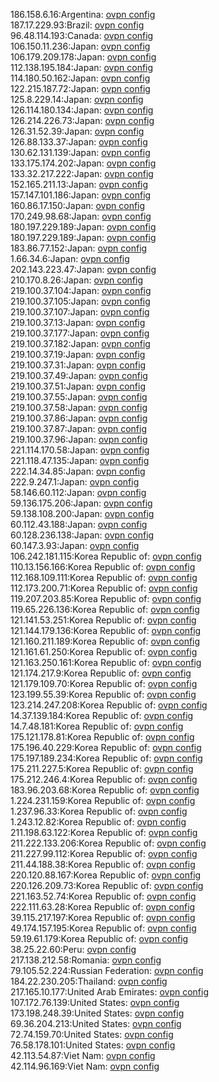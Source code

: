186.158.6.16:Argentina: [ovpn config](vpn/186_158_6_16.ovpn)  
187.17.229.93:Brazil: [ovpn config](vpn/187_17_229_93.ovpn)  
96.48.114.193:Canada: [ovpn config](vpn/96_48_114_193.ovpn)  
106.150.11.236:Japan: [ovpn config](vpn/106_150_11_236.ovpn)  
106.179.209.178:Japan: [ovpn config](vpn/106_179_209_178.ovpn)  
112.138.195.184:Japan: [ovpn config](vpn/112_138_195_184.ovpn)  
114.180.50.162:Japan: [ovpn config](vpn/114_180_50_162.ovpn)  
122.215.187.72:Japan: [ovpn config](vpn/122_215_187_72.ovpn)  
125.8.229.14:Japan: [ovpn config](vpn/125_8_229_14.ovpn)  
126.114.180.134:Japan: [ovpn config](vpn/126_114_180_134.ovpn)  
126.214.226.73:Japan: [ovpn config](vpn/126_214_226_73.ovpn)  
126.31.52.39:Japan: [ovpn config](vpn/126_31_52_39.ovpn)  
126.88.133.37:Japan: [ovpn config](vpn/126_88_133_37.ovpn)  
130.62.131.139:Japan: [ovpn config](vpn/130_62_131_139.ovpn)  
133.175.174.202:Japan: [ovpn config](vpn/133_175_174_202.ovpn)  
133.32.217.222:Japan: [ovpn config](vpn/133_32_217_222.ovpn)  
152.165.211.13:Japan: [ovpn config](vpn/152_165_211_13.ovpn)  
157.147.101.186:Japan: [ovpn config](vpn/157_147_101_186.ovpn)  
160.86.17.150:Japan: [ovpn config](vpn/160_86_17_150.ovpn)  
170.249.98.68:Japan: [ovpn config](vpn/170_249_98_68.ovpn)  
180.197.229.189:Japan: [ovpn config](vpn/180_197_229_189.ovpn)  
180.197.229.189:Japan: [ovpn config](vpn/180_197_229_189.ovpn)  
183.86.77.152:Japan: [ovpn config](vpn/183_86_77_152.ovpn)  
1.66.34.6:Japan: [ovpn config](vpn/1_66_34_6.ovpn)  
202.143.223.47:Japan: [ovpn config](vpn/202_143_223_47.ovpn)  
210.170.8.26:Japan: [ovpn config](vpn/210_170_8_26.ovpn)  
219.100.37.104:Japan: [ovpn config](vpn/219_100_37_104.ovpn)  
219.100.37.105:Japan: [ovpn config](vpn/219_100_37_105.ovpn)  
219.100.37.107:Japan: [ovpn config](vpn/219_100_37_107.ovpn)  
219.100.37.13:Japan: [ovpn config](vpn/219_100_37_13.ovpn)  
219.100.37.177:Japan: [ovpn config](vpn/219_100_37_177.ovpn)  
219.100.37.182:Japan: [ovpn config](vpn/219_100_37_182.ovpn)  
219.100.37.19:Japan: [ovpn config](vpn/219_100_37_19.ovpn)  
219.100.37.31:Japan: [ovpn config](vpn/219_100_37_31.ovpn)  
219.100.37.49:Japan: [ovpn config](vpn/219_100_37_49.ovpn)  
219.100.37.51:Japan: [ovpn config](vpn/219_100_37_51.ovpn)  
219.100.37.55:Japan: [ovpn config](vpn/219_100_37_55.ovpn)  
219.100.37.58:Japan: [ovpn config](vpn/219_100_37_58.ovpn)  
219.100.37.86:Japan: [ovpn config](vpn/219_100_37_86.ovpn)  
219.100.37.87:Japan: [ovpn config](vpn/219_100_37_87.ovpn)  
219.100.37.96:Japan: [ovpn config](vpn/219_100_37_96.ovpn)  
221.114.170.58:Japan: [ovpn config](vpn/221_114_170_58.ovpn)  
221.118.47.135:Japan: [ovpn config](vpn/221_118_47_135.ovpn)  
222.14.34.85:Japan: [ovpn config](vpn/222_14_34_85.ovpn)  
222.9.247.1:Japan: [ovpn config](vpn/222_9_247_1.ovpn)  
58.146.60.112:Japan: [ovpn config](vpn/58_146_60_112.ovpn)  
59.136.175.206:Japan: [ovpn config](vpn/59_136_175_206.ovpn)  
59.138.108.200:Japan: [ovpn config](vpn/59_138_108_200.ovpn)  
60.112.43.188:Japan: [ovpn config](vpn/60_112_43_188.ovpn)  
60.128.236.138:Japan: [ovpn config](vpn/60_128_236_138.ovpn)  
60.147.3.93:Japan: [ovpn config](vpn/60_147_3_93.ovpn)  
106.242.181.115:Korea Republic of: [ovpn config](vpn/106_242_181_115.ovpn)  
110.13.156.166:Korea Republic of: [ovpn config](vpn/110_13_156_166.ovpn)  
112.168.109.111:Korea Republic of: [ovpn config](vpn/112_168_109_111.ovpn)  
112.173.200.71:Korea Republic of: [ovpn config](vpn/112_173_200_71.ovpn)  
119.207.203.85:Korea Republic of: [ovpn config](vpn/119_207_203_85.ovpn)  
119.65.226.136:Korea Republic of: [ovpn config](vpn/119_65_226_136.ovpn)  
121.141.53.251:Korea Republic of: [ovpn config](vpn/121_141_53_251.ovpn)  
121.144.179.136:Korea Republic of: [ovpn config](vpn/121_144_179_136.ovpn)  
121.160.211.189:Korea Republic of: [ovpn config](vpn/121_160_211_189.ovpn)  
121.161.61.250:Korea Republic of: [ovpn config](vpn/121_161_61_250.ovpn)  
121.163.250.161:Korea Republic of: [ovpn config](vpn/121_163_250_161.ovpn)  
121.174.217.9:Korea Republic of: [ovpn config](vpn/121_174_217_9.ovpn)  
121.179.109.70:Korea Republic of: [ovpn config](vpn/121_179_109_70.ovpn)  
123.199.55.39:Korea Republic of: [ovpn config](vpn/123_199_55_39.ovpn)  
123.214.247.208:Korea Republic of: [ovpn config](vpn/123_214_247_208.ovpn)  
14.37.139.184:Korea Republic of: [ovpn config](vpn/14_37_139_184.ovpn)  
14.7.48.181:Korea Republic of: [ovpn config](vpn/14_7_48_181.ovpn)  
175.121.178.81:Korea Republic of: [ovpn config](vpn/175_121_178_81.ovpn)  
175.196.40.229:Korea Republic of: [ovpn config](vpn/175_196_40_229.ovpn)  
175.197.189.234:Korea Republic of: [ovpn config](vpn/175_197_189_234.ovpn)  
175.211.227.5:Korea Republic of: [ovpn config](vpn/175_211_227_5.ovpn)  
175.212.246.4:Korea Republic of: [ovpn config](vpn/175_212_246_4.ovpn)  
183.96.203.68:Korea Republic of: [ovpn config](vpn/183_96_203_68.ovpn)  
1.224.231.159:Korea Republic of: [ovpn config](vpn/1_224_231_159.ovpn)  
1.237.96.33:Korea Republic of: [ovpn config](vpn/1_237_96_33.ovpn)  
1.243.12.82:Korea Republic of: [ovpn config](vpn/1_243_12_82.ovpn)  
211.198.63.122:Korea Republic of: [ovpn config](vpn/211_198_63_122.ovpn)  
211.222.133.206:Korea Republic of: [ovpn config](vpn/211_222_133_206.ovpn)  
211.227.99.112:Korea Republic of: [ovpn config](vpn/211_227_99_112.ovpn)  
211.44.188.38:Korea Republic of: [ovpn config](vpn/211_44_188_38.ovpn)  
220.120.88.167:Korea Republic of: [ovpn config](vpn/220_120_88_167.ovpn)  
220.126.209.73:Korea Republic of: [ovpn config](vpn/220_126_209_73.ovpn)  
221.163.52.74:Korea Republic of: [ovpn config](vpn/221_163_52_74.ovpn)  
222.111.63.28:Korea Republic of: [ovpn config](vpn/222_111_63_28.ovpn)  
39.115.217.197:Korea Republic of: [ovpn config](vpn/39_115_217_197.ovpn)  
49.174.157.195:Korea Republic of: [ovpn config](vpn/49_174_157_195.ovpn)  
59.19.61.179:Korea Republic of: [ovpn config](vpn/59_19_61_179.ovpn)  
38.25.22.60:Peru: [ovpn config](vpn/38_25_22_60.ovpn)  
217.138.212.58:Romania: [ovpn config](vpn/217_138_212_58.ovpn)  
79.105.52.224:Russian Federation: [ovpn config](vpn/79_105_52_224.ovpn)  
184.22.230.205:Thailand: [ovpn config](vpn/184_22_230_205.ovpn)  
217.165.10.177:United Arab Emirates: [ovpn config](vpn/217_165_10_177.ovpn)  
107.172.76.139:United States: [ovpn config](vpn/107_172_76_139.ovpn)  
173.198.248.39:United States: [ovpn config](vpn/173_198_248_39.ovpn)  
69.36.204.213:United States: [ovpn config](vpn/69_36_204_213.ovpn)  
72.74.159.70:United States: [ovpn config](vpn/72_74_159_70.ovpn)  
76.58.178.101:United States: [ovpn config](vpn/76_58_178_101.ovpn)  
42.113.54.87:Viet Nam: [ovpn config](vpn/42_113_54_87.ovpn)  
42.114.96.169:Viet Nam: [ovpn config](vpn/42_114_96_169.ovpn)  
